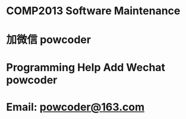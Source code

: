 # COMP2013 Software Maintenance 
# 加微信 powcoder

# Programming Help Add Wechat powcoder

# Email: powcoder@163.com

